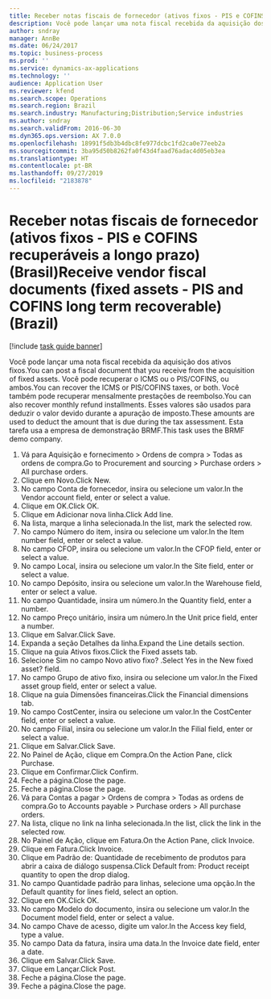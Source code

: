 ```yaml
---
title: Receber notas fiscais de fornecedor (ativos fixos - PIS e COFINS recuperáveis a longo prazo) (Brasil)
description: Você pode lançar uma nota fiscal recebida da aquisição dos ativos fixos.
author: sndray
manager: AnnBe
ms.date: 06/24/2017
ms.topic: business-process
ms.prod: ''
ms.service: dynamics-ax-applications
ms.technology: ''
audience: Application User
ms.reviewer: kfend
ms.search.scope: Operations
ms.search.region: Brazil
ms.search.industry: Manufacturing;Distribution;Service industries
ms.author: sndray
ms.search.validFrom: 2016-06-30
ms.dyn365.ops.version: AX 7.0.0
ms.openlocfilehash: 18991f5db3b4dbc8fe977dcbc1fd2ca0e77eeb2a
ms.sourcegitcommit: 3ba95d50b8262fa0f43d4faad76adac4d05eb3ea
ms.translationtype: HT
ms.contentlocale: pt-BR
ms.lasthandoff: 09/27/2019
ms.locfileid: "2183878"
---
```

# <a name="receive-vendor-fiscal-documents-fixed-assets---pis-and-cofins-long-term-recoverable-brazil"></a><span data-ttu-id="e413e-103">Receber notas fiscais de fornecedor (ativos fixos - PIS e COFINS recuperáveis a longo prazo) (Brasil)</span><span class="sxs-lookup"><span data-stu-id="e413e-103">Receive vendor fiscal documents (fixed assets - PIS and COFINS long term recoverable) (Brazil)</span></span>

[!include [task guide banner](../../includes/task-guide-banner.md)]

<span data-ttu-id="e413e-104">Você pode lançar uma nota fiscal recebida da aquisição dos ativos fixos.</span><span class="sxs-lookup"><span data-stu-id="e413e-104">You can post a fiscal document that you receive from the acquisition of fixed assets.</span></span> <span data-ttu-id="e413e-105">Você pode recuperar o ICMS ou o PIS/COFINS, ou ambos.</span><span class="sxs-lookup"><span data-stu-id="e413e-105">You can recover the ICMS or PIS/COFINS taxes, or both.</span></span> <span data-ttu-id="e413e-106">Você também pode recuperar mensalmente prestações de reembolso.</span><span class="sxs-lookup"><span data-stu-id="e413e-106">You can also recover monthly refund installments.</span></span> <span data-ttu-id="e413e-107">Esses valores são usados para deduzir o valor devido durante a apuração de imposto.</span><span class="sxs-lookup"><span data-stu-id="e413e-107">These amounts are used to deduct the amount that is due during the tax assessment.</span></span> <span data-ttu-id="e413e-108">Esta tarefa usa a empresa de demonstração BRMF.</span><span class="sxs-lookup"><span data-stu-id="e413e-108">This task uses the BRMF demo company.</span></span>

1. <span data-ttu-id="e413e-109">Vá para Aquisição e fornecimento > Ordens de compra > Todas as ordens de compra.</span><span class="sxs-lookup"><span data-stu-id="e413e-109">Go to Procurement and sourcing > Purchase orders > All purchase orders.</span></span>
2. <span data-ttu-id="e413e-110">Clique em Novo.</span><span class="sxs-lookup"><span data-stu-id="e413e-110">Click New.</span></span>
3. <span data-ttu-id="e413e-111">No campo Conta de fornecedor, insira ou selecione um valor.</span><span class="sxs-lookup"><span data-stu-id="e413e-111">In the Vendor account field, enter or select a value.</span></span>
4. <span data-ttu-id="e413e-112">Clique em OK.</span><span class="sxs-lookup"><span data-stu-id="e413e-112">Click OK.</span></span>
5. <span data-ttu-id="e413e-113">Clique em Adicionar nova linha.</span><span class="sxs-lookup"><span data-stu-id="e413e-113">Click Add line.</span></span>
6. <span data-ttu-id="e413e-114">Na lista, marque a linha selecionada.</span><span class="sxs-lookup"><span data-stu-id="e413e-114">In the list, mark the selected row.</span></span>
7. <span data-ttu-id="e413e-115">No campo Número do item, insira ou selecione um valor.</span><span class="sxs-lookup"><span data-stu-id="e413e-115">In the Item number field, enter or select a value.</span></span>
8. <span data-ttu-id="e413e-116">No campo CFOP, insira ou selecione um valor.</span><span class="sxs-lookup"><span data-stu-id="e413e-116">In the CFOP field, enter or select a value.</span></span>
9. <span data-ttu-id="e413e-117">No campo Local, insira ou selecione um valor.</span><span class="sxs-lookup"><span data-stu-id="e413e-117">In the Site field, enter or select a value.</span></span>
10. <span data-ttu-id="e413e-118">No campo Depósito, insira ou selecione um valor.</span><span class="sxs-lookup"><span data-stu-id="e413e-118">In the Warehouse field, enter or select a value.</span></span>
11. <span data-ttu-id="e413e-119">No campo Quantidade, insira um número.</span><span class="sxs-lookup"><span data-stu-id="e413e-119">In the Quantity field, enter a number.</span></span>
12. <span data-ttu-id="e413e-120">No campo Preço unitário, insira um número.</span><span class="sxs-lookup"><span data-stu-id="e413e-120">In the Unit price field, enter a number.</span></span>
13. <span data-ttu-id="e413e-121">Clique em Salvar.</span><span class="sxs-lookup"><span data-stu-id="e413e-121">Click Save.</span></span>
14. <span data-ttu-id="e413e-122">Expanda a seção Detalhes da linha.</span><span class="sxs-lookup"><span data-stu-id="e413e-122">Expand the Line details section.</span></span>
15. <span data-ttu-id="e413e-123">Clique na guia Ativos fixos.</span><span class="sxs-lookup"><span data-stu-id="e413e-123">Click the Fixed assets tab.</span></span>
16. <span data-ttu-id="e413e-124">Selecione Sim no campo Novo ativo fixo? .</span><span class="sxs-lookup"><span data-stu-id="e413e-124">Select Yes in the New fixed asset? field.</span></span>
17. <span data-ttu-id="e413e-125">No campo Grupo de ativo fixo, insira ou selecione um valor.</span><span class="sxs-lookup"><span data-stu-id="e413e-125">In the Fixed asset group field, enter or select a value.</span></span>
18. <span data-ttu-id="e413e-126">Clique na guia Dimensões financeiras.</span><span class="sxs-lookup"><span data-stu-id="e413e-126">Click the Financial dimensions tab.</span></span>
19. <span data-ttu-id="e413e-127">No campo CostCenter, insira ou selecione um valor.</span><span class="sxs-lookup"><span data-stu-id="e413e-127">In the CostCenter field, enter or select a value.</span></span>
20. <span data-ttu-id="e413e-128">No campo Filial, insira ou selecione um valor.</span><span class="sxs-lookup"><span data-stu-id="e413e-128">In the Filial field, enter or select a value.</span></span>
21. <span data-ttu-id="e413e-129">Clique em Salvar.</span><span class="sxs-lookup"><span data-stu-id="e413e-129">Click Save.</span></span>
22. <span data-ttu-id="e413e-130">No Painel de Ação, clique em Compra.</span><span class="sxs-lookup"><span data-stu-id="e413e-130">On the Action Pane, click Purchase.</span></span>
23. <span data-ttu-id="e413e-131">Clique em Confirmar.</span><span class="sxs-lookup"><span data-stu-id="e413e-131">Click Confirm.</span></span>
24. <span data-ttu-id="e413e-132">Feche a página.</span><span class="sxs-lookup"><span data-stu-id="e413e-132">Close the page.</span></span>
25. <span data-ttu-id="e413e-133">Feche a página.</span><span class="sxs-lookup"><span data-stu-id="e413e-133">Close the page.</span></span>
26. <span data-ttu-id="e413e-134">Vá para Contas a pagar > Ordens de compra > Todas as ordens de compra.</span><span class="sxs-lookup"><span data-stu-id="e413e-134">Go to Accounts payable > Purchase orders > All purchase orders.</span></span>
27. <span data-ttu-id="e413e-135">Na lista, clique no link na linha selecionada.</span><span class="sxs-lookup"><span data-stu-id="e413e-135">In the list, click the link in the selected row.</span></span>
28. <span data-ttu-id="e413e-136">No Painel de Ação, clique em Fatura.</span><span class="sxs-lookup"><span data-stu-id="e413e-136">On the Action Pane, click Invoice.</span></span>
29. <span data-ttu-id="e413e-137">Clique em Fatura.</span><span class="sxs-lookup"><span data-stu-id="e413e-137">Click Invoice.</span></span>
30. <span data-ttu-id="e413e-138">Clique em Padrão de: Quantidade de recebimento de produtos para abrir a caixa de diálogo suspensa.</span><span class="sxs-lookup"><span data-stu-id="e413e-138">Click Default from: Product receipt quantity to open the drop dialog.</span></span>
31. <span data-ttu-id="e413e-139">No campo Quantidade padrão para linhas, selecione uma opção.</span><span class="sxs-lookup"><span data-stu-id="e413e-139">In the Default quantity for lines field, select an option.</span></span>
32. <span data-ttu-id="e413e-140">Clique em OK.</span><span class="sxs-lookup"><span data-stu-id="e413e-140">Click OK.</span></span>
33. <span data-ttu-id="e413e-141">No campo Modelo do documento, insira ou selecione um valor.</span><span class="sxs-lookup"><span data-stu-id="e413e-141">In the Document model field, enter or select a value.</span></span>
34. <span data-ttu-id="e413e-142">No campo Chave de acesso, digite um valor.</span><span class="sxs-lookup"><span data-stu-id="e413e-142">In the Access key field, type a value.</span></span>
35. <span data-ttu-id="e413e-143">No campo Data da fatura, insira uma data.</span><span class="sxs-lookup"><span data-stu-id="e413e-143">In the Invoice date field, enter a date.</span></span>
36. <span data-ttu-id="e413e-144">Clique em Salvar.</span><span class="sxs-lookup"><span data-stu-id="e413e-144">Click Save.</span></span>
37. <span data-ttu-id="e413e-145">Clique em Lançar.</span><span class="sxs-lookup"><span data-stu-id="e413e-145">Click Post.</span></span>
38. <span data-ttu-id="e413e-146">Feche a página.</span><span class="sxs-lookup"><span data-stu-id="e413e-146">Close the page.</span></span>
39. <span data-ttu-id="e413e-147">Feche a página.</span><span class="sxs-lookup"><span data-stu-id="e413e-147">Close the page.</span></span>

